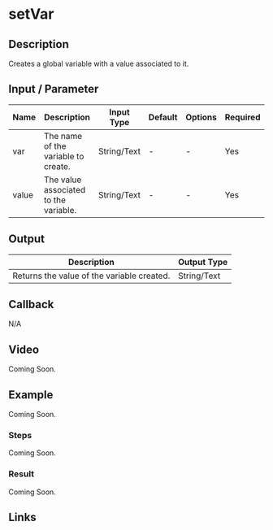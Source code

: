 # setVar

## Description

Creates a global variable with a value associated to it.

## Input / Parameter

| Name | Description | Input Type | Default | Options | Required |
| ------ | ------ | ------ | ------ | ------ | ------ |
| var | The name of the variable to create. | String/Text | - | - | Yes |
| value | The value associated to the variable. | String/Text | - | - | Yes |

## Output

| Description | Output Type |
| ------ | ------ |
| Returns the value of the variable created. | String/Text |

## Callback

N/A

## Video

Coming Soon.

<!-- Format: [![Video]({image-path}?raw=true)]({url-link}) -->

## Example

Coming Soon.

<!-- Share a scenario, like a user requirements. -->

### Steps

Coming Soon.

<!-- Show the steps and share some screenshots.

1. .....

Format: ![]({image-path}?raw=true) -->

### Result

Coming Soon.

<!-- Explain the output.

Format: ![]({image-path}?raw=true) -->

## Links